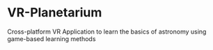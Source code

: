 # VR-Planetarium
Сross-platform VR Application to learn the basics of astronomy using game-based learning methods
